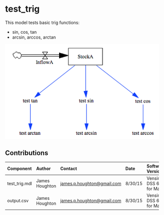 test_trig
=========

This model tests basic trig functions:

- sin, cos, tan
- arcsin, arccos, arctan

![Vensim screenshot](vensim_screenshot.png)


Contributions
-------------

| Component                         | Author          | Contact                    | Date    | Software Version        |
|:--------------------------------- |:--------------- |:-------------------------- |:------- |:----------------------- |
| test_trig.mdl                     | James Houghton  | james.p.houghton@gmail.com | 8/30/15 | Vensim DSS 6.3 for Mac  |
| output.csv                        | James Houghton  | james.p.houghton@gmail.com | 8/30/15 | Vensim DSS 6.3 for Mac  |
